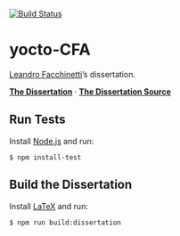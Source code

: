 [![Build Status](https://travis-ci.com/leafac/yocto-cfa.svg?branch=master)](https://travis-ci.com/leafac/yocto-cfa)

yocto-CFA
=========

[Leandro Facchinetti](https://www.leafac.com)’s dissertation.

[**The Dissertation**](dissertation/yocto-cfa.pdf) · [**The Dissertation Source**](dissertation/yocto-cfa.tex)

Run Tests
---------

Install [Node.js](https://nodejs.org/) and run:

```console
$ npm install-test
```

Build the Dissertation
----------------------

Install [LaTeX](https://www.latex-project.org) and run:

```console
$ npm run build:dissertation
```
